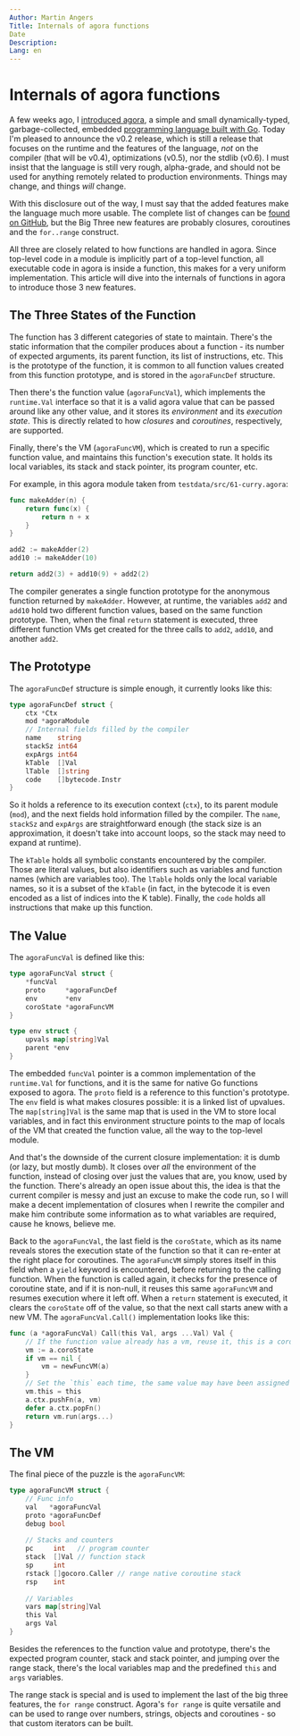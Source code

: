 ```yaml
---
Author: Martin Angers
Title: Internals of agora functions
Date
Description: 
Lang: en
---
```


# Internals of agora functions

A few weeks ago, I [introduced agora][1], a simple and small dynamically-typed, garbage-collected, embedded [programming language built with Go][3]. Today I'm pleased to announce the v0.2 release, which is still a release that focuses on the runtime and the features of the language, *not* on the compiler (that will be v0.4), optimizations (v0.5), nor the stdlib (v0.6). I must insist that the language is still very rough, alpha-grade, and should not be used for anything remotely related to production environments. Things may change, and things *will* change.

With this disclosure out of the way, I must say that the added features make the language much more usable. The complete list of changes can be [found on GitHub][2], but the Big Three new features are probably closures, coroutines and the `for..range` construct.

All three are closely related to how functions are handled in agora. Since top-level code in a module is implicitly part of a top-level function, all executable code in agora is inside a function, this makes for a very uniform implementation. This article will dive into the internals of functions in agora to introduce those 3 new features.

## The Three States of the Function

The function has 3 different categories of state to maintain. There's the static information that the compiler produces about a function - its number of expected arguments, its parent function, its list of instructions, etc. This is the prototype of the function, it is common to all function values created from this function prototype, and is stored in the `agoraFuncDef` structure.

Then there's the function value (`agoraFuncVal`), which implements the `runtime.Val` interface so that it is a valid agora value that can be passed around like any other value, and it stores its *environment* and its *execution state*. This is directly related to how *closures* and *coroutines*, respectively, are supported.

Finally, there's the VM (`agoraFuncVM`), which is created to run a specific function value, and maintains this function's execution state. It holds its local variables, its stack and stack pointer, its program counter, etc.

For example, in this agora module taken from `testdata/src/61-curry.agora`:

```Go
func makeAdder(n) {
	return func(x) {
		return n + x
	}
}

add2 := makeAdder(2)
add10 := makeAdder(10)

return add2(3) + add10(9) + add2(2)
```

The compiler generates a single function prototype for the anonymous function returned by `makeAdder`. However, at runtime, the variables `add2` and `add10` hold two different function values, based on the same function prototype. Then, when the final `return` statement is executed, three different function VMs get created for the three calls to `add2`, `add10`, and another `add2`.

## The Prototype

The `agoraFuncDef` structure is simple enough, it currently looks like this:

```Go
type agoraFuncDef struct {
	ctx *Ctx
	mod *agoraModule
	// Internal fields filled by the compiler
	name    string
	stackSz int64
	expArgs int64
	kTable  []Val
	lTable  []string
	code    []bytecode.Instr
}
```

So it holds a reference to its execution context (`ctx`), to its parent module (`mod`), and the next fields hold information filled by the compiler. The `name`, `stackSz` and `expArgs` are straightforward enough (the stack size is an approximation, it doesn't take into account loops, so the stack may need to expand at runtime).

The `kTable` holds all symbolic constants encountered by the compiler. Those are literal values, but also identifiers such as variables and function names (which are variables too). The `lTable` holds only the local variable names, so it is a subset of the `kTable` (in fact, in the bytecode it is even encoded as a list of indices into the K table). Finally, the `code` holds all instructions that make up this function.

## The Value

The `agoraFuncVal` is defined like this:

```Go
type agoraFuncVal struct {
	*funcVal
	proto     *agoraFuncDef
	env       *env
	coroState *agoraFuncVM
}

type env struct {
	upvals map[string]Val
	parent *env
}
```

The embedded `funcVal` pointer is a common implementation of the `runtime.Val` for functions, and it is the same for native Go functions exposed to agora. The `proto` field is a reference to this function's prototype. The `env` field is what makes closures possible: it is a linked list of upvalues. The `map[string]Val` is the same map that is used in the VM to store local variables, and in fact this environment structure points to the map of locals of the VM that created the function value, all the way to the top-level module.

And that's the downside of the current closure implementation: it is dumb (or lazy, but mostly dumb). It closes over *all* the environment of the function, instead of closing over just the values that are, you know, used by the function. There's already an open issue about this, the idea is that the current compiler is messy and just an excuse to make the code run, so I will make a decent implementation of closures when I rewrite the compiler and make him contribute some information as to what variables are required, cause he knows, believe me.

Back to the `agoraFuncVal`, the last field is the `coroState`, which as its name reveals stores the execution state of the function so that it can re-enter at the right place for coroutines. The `agoraFuncVM` simply stores itself in this field when a `yield` keyword is encountered, before returning to the calling function. When the function is called again, it checks for the presence of coroutine state, and if it is non-null, it reuses this same `agoraFuncVM` and resumes execution where it left off. When a `return` statement is executed, it clears the `coroState` off of the value, so that the next call starts anew with a new VM. The `agoraFuncVal.Call()` implementation looks like this:

```Go
func (a *agoraFuncVal) Call(this Val, args ...Val) Val {
	// If the function value already has a vm, reuse it, this is a coroutine
	vm := a.coroState
	if vm == nil {
		vm = newFuncVM(a)
	}
	// Set the `this` each time, the same value may have been assigned to an object and called
	vm.this = this
	a.ctx.pushFn(a, vm)
	defer a.ctx.popFn()
	return vm.run(args...)
}
```

## The VM

The final piece of the puzzle is the `agoraFuncVM`:

```Go
type agoraFuncVM struct {
	// Func info
	val   *agoraFuncVal
	proto *agoraFuncDef
	debug bool
	
	// Stacks and counters
	pc     int   // program counter
	stack  []Val // function stack
	sp     int
	rstack []gocoro.Caller // range native coroutine stack
	rsp    int
	
	// Variables
	vars map[string]Val
	this Val
	args Val
}
```

Besides the references to the function value and prototype, there's the expected program counter, stack and stack pointer, and jumping over the range stack, there's the local variables map and the predefined `this` and `args` variables.

The range stack is special and is used to implement the last of the big three features, the `for range` construct. Agora's `for range` is quite versatile and can be used to range over numbers, strings, objects and coroutines - so that custom iterators can be built.

[1]: http://www.0value.com/introducing-agora--a-dynamic--embeddable-programming-language-built-with-Go
[2]: https://github.com/PuerkitoBio/agora/issues?milestone=2&page=1&state=closed
[3]: https://github.com/PuerkitoBio/agora

